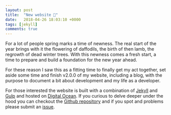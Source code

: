 ```yaml
---
layout: post
title:  "New website 🎉"
date:   2018-04-26 18:03:10 +0000
tags: [jekyll]
comments: true
---
```

For a lot of people spring marks a time of newness. The real start of the year
brings with it the flowering of daffodils, the birth of then lamb, the regrowth
of dead winter trees. With this newness comes a fresh start, a time to prepare 
and build a foundation for the new year ahead.

For these reason I saw this as a fitting time to finally get my act together, 
set aside some time and finish v2.0.0 of my website, including a blog, with the
purpose to document a bit about development and my life as a developer.

For those interested the website is built with a combination of
[Jekyll][jekyll-website] and [Gulp][gulp-website] and hosted on
[Digital Ocean][digital-ocean-referal]. If you curious to delve deeper under the
hood you can checkout the [Github repository][github-repo] and if you spot and 
problems please submit an [issue][github-repo-issues].

[jekyll-website]: http://jekyllrb.com/
[gulp-website]: http://gulpjs.com/
[digital-ocean-referal]: https://m.do.co/c/222ccd93606b
[github-repo]: https://github.com/neutraltone/tonyphipps.co.uk
[github-repo-issues]: https://github.com/neutraltone/tonyphipps.co.uk/issues
